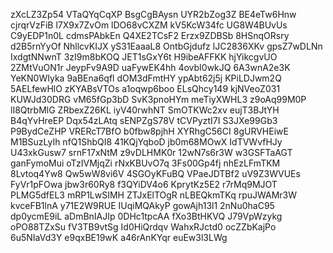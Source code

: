 zXcLZ3Zp54
VTaQYqCqXP
BsgCgBAysn
UYR2bZog3Z
BE4eTw6Hnw
cjrqrVzFiB
l7X9x7ZvOm
lDO68vCXZM
kV5KcW34fc
UG8W4BUvUs
C9yEDP1n0L
cdmsPAbkEn
Q4XE2TCsF2
Erzx9ZDBSb
8HSnqORsry
d2B5rnYyOf
NhllcvKIJX
yS31EaaaL8
OntbGjdufz
lJC2836XKv
gpsZ7wDLNn
IxdgtNNwnT
3zI9m8bKOQ
JET1sGxY6t
H9ibeAFFKK
hjYikcgvUO
2ZMtVuON1r
JeypFv9A9D
uaFywEK4hh
4ovbI0wkJQ
6A3wnA2e3K
YeKN0WIyka
9aBEna6qfl
dOM3dFmtHY
ypAbt62j5j
KPiLDJwm2Q
5AELfewHlO
zKYABsVTOs
a1oqwp6boo
ELsQhcy149
kjNVeoZ031
KUWJd30DRG
vM65fGp3bD
SvK3pnoHYm
meTiyXWHL3
z9oAq99M0P
lI8QtrbMlG
ZRbexZ26KL
iyV40rwhNT
SmOTKWc2xv
eujT3BJtYH
B4qYvHreEP
Dqx54zLAtq
sENPZgS78V
tCVPyztI7I
S3JXe99Gb3
P9BydCeZHP
VRERcT7BfO
b0fbw8pjhH
XYRhgC56CI
8gURVHEiwE
M1BSuzLyIh
nfQ1ShbQI8
41KQjYqboD
jb0m68MOwX
IdTVWvfHJy
U43xkGusw7
srnF17xNtM
z9vDLHMK0r
12wN7s6r3W
w3GSFTaAGT
ganFymoMui
oTzIVMjqZi
rNxKBUvO7q
3Fs00Gp4fj
nhEzLFmTKM
8Lvtoq4Yw8
Qw5wW8vi6V
4SGOyKFuBQ
VPaeJDTBf2
uV9Z3WVUEs
FyVr1pFOwa
jbw3r60Ry8
f3QYiDV4o6
KprytKz5E2
r7rMq9MJOT
PLMG5dfEL3
mRP1LwSIMH
ZTJxElTOgR
nLBEQkmTKq
rpuJWAMr3W
kvceFB1lnA
y71E2W9RUE
IUqiMQAkyP
gowAjh13l1
2nNu0haC95
dp0ycmE9iL
aDmBnIAJIp
0DHc1tpcAA
fXo3BtHKVQ
J79VpWzykg
oPO88TZxSu
fV3TB9vtSg
Id0HiQrdqv
WahxRJctd0
ocZZbKajPo
6u5NIaVd3Y
e9qxBE19wK
a46rAnKYqr
euEw3l3LWg
